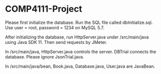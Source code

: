 # COMP4111-Project

Please first initialize the database. Run the SQL file called dbInitialize.sql.
Use user = root, password = 1234 on MySQL 5.7. 

After initializing the database, run HttpServer.java under /src/main/java
using Java SDK 11. Then send requests by JMeter. 

In /src/main/java, HttpServer.java controls the server. 
DBTrial connects the database. Please ignore JsonTrial.java. 

In /src/main/java/bean, Book.java, Database.java, User.java are JavaBean. 